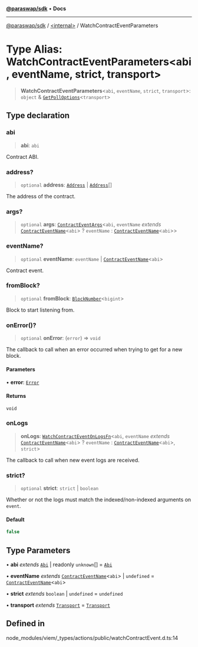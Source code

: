 [**@paraswap/sdk**](../../README.md) • **Docs**

***

[@paraswap/sdk](../../globals.md) / [\<internal\>](../README.md) / WatchContractEventParameters

# Type Alias: WatchContractEventParameters\<abi, eventName, strict, transport\>

> **WatchContractEventParameters**\<`abi`, `eventName`, `strict`, `transport`\>: `object` & [`GetPollOptions`](GetPollOptions.md)\<`transport`\>

## Type declaration

### abi

> **abi**: `abi`

Contract ABI.

### address?

> `optional` **address**: [`Address`](Address.md) \| [`Address`](Address.md)[]

The address of the contract.

### args?

> `optional` **args**: [`ContractEventArgs`](ContractEventArgs.md)\<`abi`, `eventName` *extends* [`ContractEventName`](ContractEventName.md)\<`abi`\> ? `eventName` : [`ContractEventName`](ContractEventName.md)\<`abi`\>\>

### eventName?

> `optional` **eventName**: `eventName` \| [`ContractEventName`](ContractEventName.md)\<`abi`\>

Contract event.

### fromBlock?

> `optional` **fromBlock**: [`BlockNumber`](BlockNumber.md)\<`bigint`\>

Block to start listening from.

### onError()?

> `optional` **onError**: (`error`) => `void`

The callback to call when an error occurred when trying to get for a new block.

#### Parameters

• **error**: [`Error`](../interfaces/Error.md)

#### Returns

`void`

### onLogs

> **onLogs**: [`WatchContractEventOnLogsFn`](WatchContractEventOnLogsFn.md)\<`abi`, `eventName` *extends* [`ContractEventName`](ContractEventName.md)\<`abi`\> ? `eventName` : [`ContractEventName`](ContractEventName.md)\<`abi`\>, `strict`\>

The callback to call when new event logs are received.

### strict?

> `optional` **strict**: `strict` \| `boolean`

Whether or not the logs must match the indexed/non-indexed arguments on `event`.

#### Default

```ts
false
```

## Type Parameters

• **abi** *extends* [`Abi`](Abi.md) \| readonly `unknown`[] = [`Abi`](Abi.md)

• **eventName** *extends* [`ContractEventName`](ContractEventName.md)\<`abi`\> \| `undefined` = [`ContractEventName`](ContractEventName.md)\<`abi`\>

• **strict** *extends* `boolean` \| `undefined` = `undefined`

• **transport** *extends* [`Transport`](Transport.md) = [`Transport`](Transport.md)

## Defined in

node\_modules/viem/\_types/actions/public/watchContractEvent.d.ts:14
